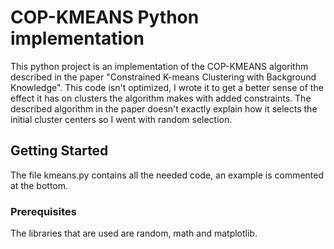 # COP-KMEANS Python implementation

This python project is an implementation of the COP-KMEANS algorithm described in the paper "Constrained K-means Clustering with Background Knowledge". This code isn't optimized, I wrote it to get a better sense of the effect it has on clusters the algorithm makes with added constraints.
The described algorithm in the paper doesn't exactly explain how it selects the initial cluster centers so I went with random selection.



## Getting Started

The file kmeans.py contains all the needed code, an example is commented at the bottom.

### Prerequisites

The libraries that are used are random, math and matplotlib.


